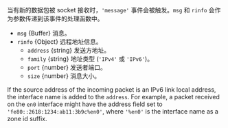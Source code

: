 <!-- YAML
added: v0.1.99
-->

当有新的数据包被 socket 接收时，`'message'` 事件会被触发。`msg` 和 `rinfo` 会作为参数传递到该事件的处理函数中。
* `msg` {Buffer} 消息。
* `rinfo` {Object} 远程地址信息。
  * `address` {string} 发送方地址。
  * `family` {string} 地址类型 (`'IPv4'` 或 `'IPv6'`)。
  * `port` {number} 发送者端口。
  * `size` {number} 消息大小。
  
If the source address of the incoming packet is an IPv6 link local
address, the interface name is added to the `address`.  For
example, a packet received on the `en0` interface might have the
address field set to `'fe80::2618:1234:ab11:3b9c%en0'`, where `'%en0'`
is the interface name as a zone id suffix.

